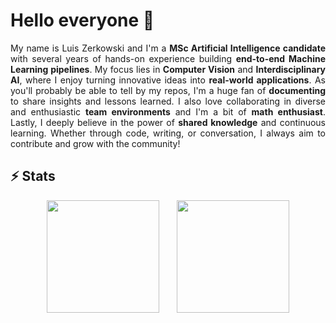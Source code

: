 # Hello everyone 👋

<div align="justify">

My name is Luis Zerkowski and I'm a **MSc Artificial Intelligence candidate** with several years of hands-on experience building **end-to-end Machine Learning pipelines**. My focus lies in **Computer Vision** and **Interdisciplinary AI**, where I enjoy turning innovative ideas into **real-world applications**. As you'll probably be able to tell by my repos, I'm a huge fan of **documenting** to share insights and lessons learned. I also love collaborating in diverse and enthusiastic **team environments** and I'm a bit of **math enthusiast**. Lastly, I deeply believe in the power of **shared knowledge** and continuous learning. Whether through code, writing, or conversation, I always aim to contribute and grow with the community!

</div>

## ⚡️ Stats

<div align="center">

  <img height="180em" src="https://github-readme-stats.vercel.app/api?username=luizerko&show_icons=true&theme=dark&hide_rank=true" />
  <img width="20" />
  <img height="180em" src="https://github-readme-stats.vercel.app/api/top-langs/?username=luizerko&hide_progress=true&theme=dark&size_weight=0.5&count_weight=0.5&langs_count=8&hide=makefile,html,css" />

</div>

<!--
## 💻 Some Code Work

<div align="center">

  <a href="https://github.com/humanai-foundation/ChoreoAI">
    <img height="140em" width="400" src="https://github-readme-stats.vercel.app/api/pin/?username=humanai-foundation&repo=ChoreoAI&show_owner=true&theme=dark" />
  </a>
  <img width="30" />
  <a href="https://github.com/Luizerko/indigenous_clusters_and_communities">
    <img height="140em" width="400" src="https://github-readme-stats.vercel.app/api/pin/?username=luizerko&repo=indigenous_clusters_and_communities&show_owner=true&theme=dark" />
  </a>
  <br>
  <a href="https://github.com/Luizerko/gerador_de_questoes">
    <img height="140em" width="400" src="https://github-readme-stats.vercel.app/api/pin/?username=luizerko&repo=gerador_de_questoes&show_owner=true&theme=dark" />
  </a>
  <img width="30" />
  <a href="https://github.com/CERNDocumentServer/cds-videos-transfer">
    <img height="140em" width="400" src="https://github-readme-stats.vercel.app/api/pin/?username=CERNDocumentServer&repo=cds-videos-transfer&show_owner=true&theme=dark" />
  </a>
  <br>
  <a href="https://github.com/CERNDocumentServer/cds-videos">
    <img height="140em" width="400" src="https://github-readme-stats.vercel.app/api/pin/?username=CERNDocumentServer&repo=cds-videos&show_owner=true&theme=dark" />
  </a>
  <img width="30" />
  <a href="https://github.com/HoeZey/text-guided-3dgs-scene-editing">
    <img height="140em" width="400" src="https://github-readme-stats.vercel.app/api/pin/?username=HoeZey&repo=text-guided-3dgs-scene-editing&show_owner=true&theme=dark" />
  </a>
  <br>
  <a href="https://github.com/Luizerko/fluid_simulation">
    <img height="140em" width="400" src="https://github-readme-stats.vercel.app/api/pin/?username=Luizerko&repo=fluid_simulation&show_owner=true&theme=dark" />
  </a>
  <img width="30" />
  <a href="https://github.com/tecs-usp/Portal-Indigena">
    <img height="140em" width="400" src="https://github-readme-stats.vercel.app/api/pin/?username=tecs-usp&repo=Portal-Indigena&show_owner=true&theme=dark" />
  </a>

</div>
-->
